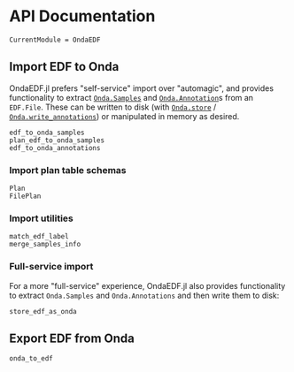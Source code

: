 # API Documentation

```@meta
CurrentModule = OndaEDF
```

## Import EDF to Onda

OndaEDF.jl prefers "self-service" import over "automagic", and provides
functionality to extract
[`Onda.Samples`](https://beacon-biosignals.github.io/Onda.jl/stable/#Samples-1)
and
[`Onda.Annotation`](https://beacon-biosignals.github.io/Onda.jl/stable/#Onda.Annotation)s
from an `EDF.File`.  These can be written to disk (with
[`Onda.store`](https://beacon-biosignals.github.io/Onda.jl/stable/#Onda.store) /
[`Onda.write_annotations`](https://beacon-biosignals.github.io/Onda.jl/stable/#Onda.write_annotations))
or manipulated in memory as desired.

```@docs
edf_to_onda_samples
plan_edf_to_onda_samples
edf_to_onda_annotations
```

### Import plan table schemas

```@docs
Plan
FilePlan
```

### Import utilities

```@docs
match_edf_label
merge_samples_info
```

### Full-service import

For a more "full-service" experience, OndaEDF.jl also provides functionality to
extract `Onda.Samples` and `Onda.Annotations` and then write them to disk:

```@docs
store_edf_as_onda
```

## Export EDF from Onda

```@docs
onda_to_edf
```
